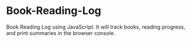 # Book-Reading-Log
Book Reading Log using JavaScript. It will track books, reading progress, and print summaries in the browser console.
